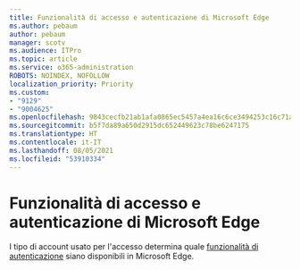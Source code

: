 ```yaml
---
title: Funzionalità di accesso e autenticazione di Microsoft Edge
ms.author: pebaum
author: pebaum
manager: scotv
ms.audience: ITPro
ms.topic: article
ms.service: o365-administration
ROBOTS: NOINDEX, NOFOLLOW
localization_priority: Priority
ms.custom:
- "9129"
- "9004625"
ms.openlocfilehash: 9843cecfb21ab1afa0865ec5457a4ea16c6ce3494253c16c71a46464456e7c62
ms.sourcegitcommit: b5f7da89a650d2915dc652449623c78be6247175
ms.translationtype: HT
ms.contentlocale: it-IT
ms.lasthandoff: 08/05/2021
ms.locfileid: "53910334"
---
```

# <a name="sign-in-and-authentication-features-of-microsoft-edge"></a>Funzionalità di accesso e autenticazione di Microsoft Edge

I tipo di account usato per l'accesso determina quale [funzionalità di autenticazione](https://go.microsoft.com/fwlink/?linkid=2134570) siano disponibili in Microsoft Edge.